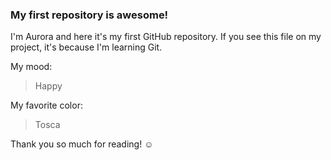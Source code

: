 ### My first repository is awesome!

I'm Aurora and here it's my first GitHub repository.
If you see this file on my project, it's because I'm learning Git.

My mood:

> Happy

My favorite color:

> Tosca

Thank you so much for reading! ☺